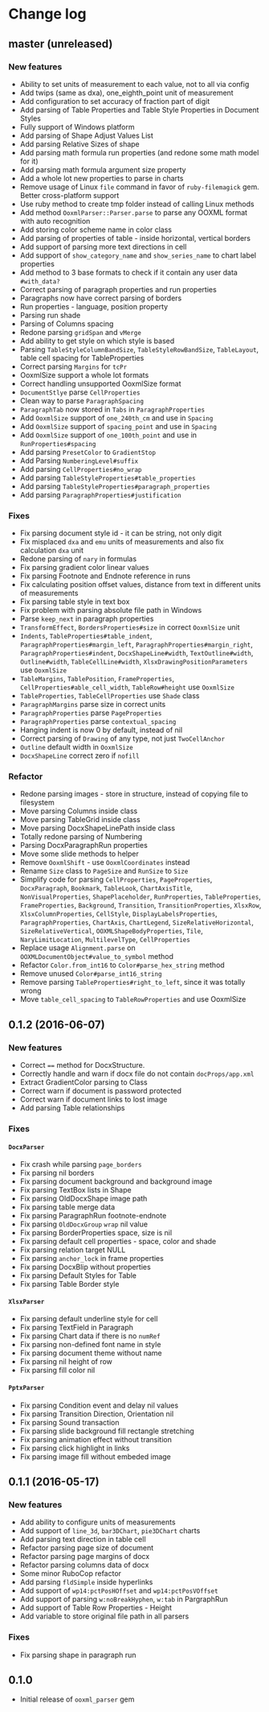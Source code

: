 # Change log

## master (unreleased)
### New features
* Ability to set units of measurement to each value, not to all via config
* Add twips (same as dxa), one_eighth_point unit of measurement
* Add configuration to set accuracy of fraction part of digit
* Add parsing of Table Properties and Table Style Properties in Document Styles
* Fully support of Windows platform
* Add parsing of Shape Adjust Values List
* Add parsing Relative Sizes of shape
* Add parsing math formula run properties (and redone some math model for it)
* Add parsing math formula argument size property
* Add a whole lot new properties to parse in charts
* Remove usage of Linux `file` command in favor of `ruby-filemagick` gem. Better cross-platform support
* Use ruby method to create tmp folder instead of calling Linux methods
* Add method `OoxmlParser::Parser.parse` to parse any OOXML format with auto recognition
* Add storing color scheme name in color class
* Add parsing of properties of table - inside horizontal, vertical borders
* Add support of parsing more text directions in cell
* Add support of `show_category_name` and `show_series_name` to chart label properties
* Add method to 3 base formats to check if it contain any user data `#with_data?`
* Correct parsing of paragraph properties and run properties
* Paragraphs now have correct parsing of borders
* Run properties - language, position property
* Parsing run shade
* Parsing of Columns spacing
* Redone parsing `gridSpan` and `vMerge`
* Add ability to get style on which style is based
* Parsing `TableStyleColumnBandSize`, `TableStyleRowBandSize`, `TableLayout`, table cell spacing for TableProperties
* Correct parsing `Margins` for `tcPr`
* OoxmlSize support a whole lot formats
* Correct handling unsupported OoxmlSize format
* `DocumentStlye` parse `CellProperties`
* Clean way to parse `ParagraphSpacing`
* `ParagraphTab` now stored in `Tabs` in `ParagraphProperties`
* Add `OoxmlSize` support of `one_240th_cm` and use in `Spacing`
* Add `OoxmlSize` support of `spacing_point` and use in `Spacing`
* Add `OoxmlSize` support of `one_100th_point` and use in `RunProperties#spacing`
* Add parsing `PresetColor` to `GradientStop`
* Add Parsing `NumberingLevel#suffix`
* Add parsing `CellProperties#no_wrap`
* Add parsing `TableStyleProperties#table_properties`
* Add parsing `TableStyleProperties#paragraph_properties`
* Add parsing `ParagraphProperties#justification`

### Fixes
* Fix parsing document style id - it can be string, not only digit
* Fix misplaced `dxa` and `emu` units of measurements and also fix calculation `dxa` unit
* Redone parsing of `nary` in formulas
* Fix parsing gradient color linear values
* Fix parsing Footnote and Endnote reference in runs
* Fix calculating position offset values, distance from text in different units of measurements
* Fix parsing table style in text box
* Fix problem with parsing absolute file path in Windows 
* Parse `keep_next` in paragraph properties
* `TransformEffect`, `BordersProperties#size` in correct `OoxmlSize` unit
* `Indents`, `TableProperties#table_indent`, `ParagraphProperties#margin_left`, 
`ParagraphProperties#margin_right`, `ParagraphProperties#indent`, `DocxShapeLine#width`, 
`TextOutline#width`, `Outline#width`, `TableCellLine#width`, `XlsxDrawingPositionParameters` use `OoxmlSize`
* `TableMargins`, `TablePosition`, `FrameProperties`, `CellProperties#able_cell_width`, `TableRow#height` use `OoxmlSize`
* `TableProperties`, `TableCellProperties` use `Shade` class
* `ParagraphMargins` parse size in correct units
* `ParagraphProperties` parse `PageProperties`
* `ParagraphProperties` parse `contextual_spacing`
* Hanging indent is now 0 by default, instead of nil
* Correct parsing of `Drawing` of any type, not just `TwoCellAnchor`
* `Outline` default width in `OoxmlSize`
* `DocxShapeLine` correct zero if `nofill`

### Refactor
* Redone parsing images - store in structure, instead of copying file to filesystem
* Move parsing Columns inside class
* Move parsing TableGrid inside class
* Move parsing DocxShapeLinePath inside class
* Totally redone parsing of Numbering
* Parsing DocxParagraphRun properties
* Move some slide methods to helper
* Remove `OoxmlShift` - use `OoxmlCoordinates` instead
* Rename `Size` class to `PageSize` and `RunSize` to `Size`
* Simplify code for parsing `CellProperties`, `PageProperties`, 
`DocxParagraph`, `Bookmark`, `TableLook`, `ChartAxisTitle`, 
`NonVisualProperties`, `ShapePlaceholder`, `RunProperties`, 
`TableProperties`, `FrameProperties`, `Background`, `Transition`,
`TransitionProperties`, `XlsxRow`, `XlsxColumnProperties`, `CellStyle`,
`DisplayLabelsProperties`, `ParagraphProperties`, 
`ChartAxis`, `ChartLegend`, `SizeRelativeHorizontal`,
`SizeRelativeVertical`, `OOXMLShapeBodyProperties`, `Tile`,
`NaryLimitLocation`, `MultilevelType`, `CellProperties`
* Replace usage `Alignment.parse` on `OOXMLDocumentObject#value_to_symbol` method
* Refactor `Color.from_int16` to `Color#parse_hex_string` method
* Remove unused `Color#parse_int16_string`
* Remove parsing `TableProperties#right_to_left`, since it was totally wrong
* Move `table_cell_spacing` to `TableRowProperties` and use OoxmlSize

## 0.1.2 (2016-06-07)

### New features
* Correct `==` method for DocxStructure.
* Correctly handle and warn if docx file do not contain `docProps/app.xml`
* Extract GradientColor parsing to Class
* Correct warn if document is password protected
* Correct warn if document links to lost image
* Add parsing Table relationships

### Fixes
#### `DocxParser`
* Fix crash while parsing `page_borders`
* Fix parsing nil borders
* Fix parsing document background and background image
* Fix parsing TextBox lists in Shape
* Fix parsing OldDocxShape image path
* Fix parsing table merge data
* Fix parsing ParagraphRun footnote-endnote
* Fix parsing `OldDocxGroup` `wrap` nil value
* Fix parsing BorderProperties space, size is nil
* Fix parsing default cell properties - space, color and shade
* Fix parsing relation target NULL
* Fix parsing `anchor_lock` in frame properties
* Fix parsing DocxBlip without properties
* Fix parsing Default Styles for Table
* Fix parsing Table Border style

#### `XlsxParser`
* Fix parsing default underline style for cell
* Fix parsing TextField in Paragraph
* Fix parsing Chart data if there is no `numRef`
* Fix parsing non-defined font name in style
* Fix parsing document theme without name
* Fix parsing nil height of row
* Fix parsing fill color nil

#### `PptxParser`
* Fix parsing Condition event and delay nil values
* Fix parsing Transition Direction, Orientation nil
* Fix parsing Sound transaction
* Fix parsing slide background fill rectangle stretching
* Fix parsing animation effect without transition
* Fix parsing click highlight in links
* Fix parsing image fill without embeded image

## 0.1.1 (2016-05-17)

### New features
* Add ability to configure units of measurements
* Add support of `line_3d`, `bar3DChart`, `pie3DChart` charts
* Add parsing text direction in table cell
* Refactor parsing page size of document
* Refactor parsing page margins of docx
* Refactor parsing columns data of docx
* Some minor RuboCop refactor
* Add parsing `fldSimple` inside hyperlinks
* Add support of `wp14:pctPosHOffset` and `wp14:pctPosVOffset`
* Add support of parsing `w:noBreakHyphen`, `w:tab` in PargraphRun
* Add support of Table Row Properties - Height
* Add variable to store original file path in all parsers

### Fixes
* Fix parsing shape in paragraph run

## 0.1.0
* Initial release of `ooxml_parser` gem